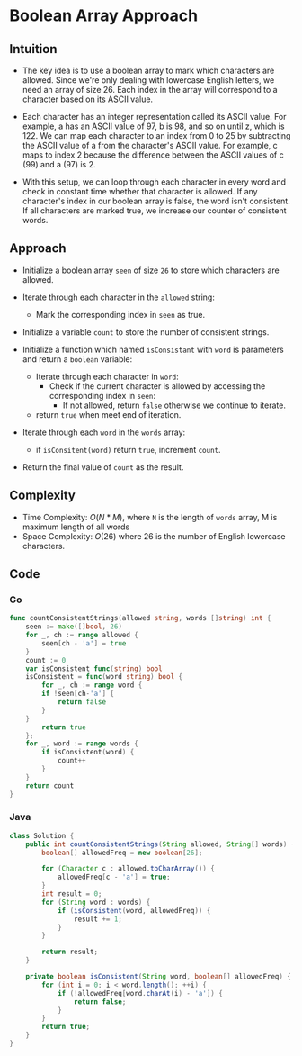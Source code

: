 # Boolean Array Approach

## Intuition

- The key idea is to use a boolean array to mark which characters are allowed. Since we're only dealing with lowercase English letters, we need an array of size 26. Each index in the array will correspond to a character based on its ASCII value.

- Each character has an integer representation called its ASCII value. For example, a has an ASCII value of 97, b is 98, and so on until z, which is 122. We can map each character to an index from 0 to 25 by subtracting the ASCII value of a from the character's ASCII value. For example, c maps to index 2 because the difference between the ASCII values of c (99) and a (97) is 2.

- With this setup, we can loop through each character in every word and check in constant time whether that character is allowed. If any character's index in our boolean array is false, the word isn't consistent. If all characters are marked true, we increase our counter of consistent words.

## Approach

- Initialize a boolean array `seen` of size `26` to store which characters are allowed.
- Iterate through each character in the `allowed` string:

  - Mark the corresponding index in `seen` as true.

- Initialize a variable `count` to store the number of consistent strings.
- Initialize a function which named `isConsistant` with `word` is parameters and return a `boolean` variable:
  - Iterate through each character in `word`:
    - Check if the current character is allowed by accessing the corresponding index in `seen`:
      - If not allowed, return `false` otherwise we continue to iterate.
  - return `true` when meet end of iteration.
- Iterate through each `word` in the `words` array:
  - if `isConsitent(word)` return `true`, increment `count`.
- Return the final value of `count` as the result.

## Complexity

- Time Complexity: $O(N * M)$, where `N` is the length of `words` array, M is maximum length of all words
- Space Complexity: $O(26)$ where 26 is the number of English lowercase characters.

## Code

### Go

```go
func countConsistentStrings(allowed string, words []string) int {
    seen := make([]bool, 26)
    for _, ch := range allowed {
        seen[ch - 'a'] = true
    }
    count := 0
    var isConsistent func(string) bool
    isConsistent = func(word string) bool {
        for _, ch := range word {
        if !seen[ch-'a'] {
            return false
        }
    }
        return true
    };
    for _, word := range words {
        if isConsistent(word) {
            count++
        }
    }
    return count
}
```
### Java

```java
class Solution {
    public int countConsistentStrings(String allowed, String[] words) {
        boolean[] allowedFreq = new boolean[26];

        for (Character c : allowed.toCharArray()) {
            allowedFreq[c - 'a'] = true;
        }
        int result = 0;
        for (String word : words) {
            if (isConsistent(word, allowedFreq)) {
                result += 1;
            }
        }

        return result;
    }

    private boolean isConsistent(String word, boolean[] allowedFreq) {
        for (int i = 0; i < word.length(); ++i) {
            if (!allowedFreq[word.charAt(i) - 'a']) {
                return false;
            }
        }
        return true;
    }
}
```